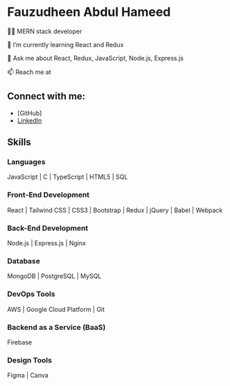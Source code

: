# Fauzudheen Abdul Hameed

👨‍💻 MERN stack developer

🌱 I’m currently learning React and Redux

💬 Ask me about React, Redux, JavaScript, Node.js, Express.js

📫 Reach me at 

## Connect with me:
- [GitHub]
- [LinkedIn](#) <!-- Add your LinkedIn profile URL here -->

## Skills
### Languages
JavaScript | C | TypeScript | HTML5 | SQL

### Front-End Development
React | Tailwind CSS | CSS3 | Bootstrap | Redux | jQuery | Babel | Webpack

### Back-End Development
Node.js | Express.js | Nginx

### Database
MongoDB | PostgreSQL | MySQL

### DevOps Tools
AWS | Google Cloud Platform | Git

### Backend as a Service (BaaS)
Firebase

### Design Tools
Figma | Canva
